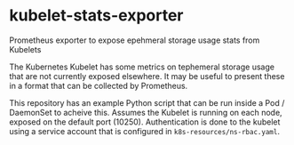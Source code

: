 # kubelet-stats-exporter
Prometheus exporter to expose epehmeral storage usage stats from Kubelets

The Kubernetes Kubelet has some metrics on tephemeral storage usage that are not currently exposed elsewhere. It may be useful to present these in a format that can be collected by Prometheus.

This repository has an example Python script that can be run inside a Pod / DaemonSet to acheive this. Assumes the Kubelet is running on each node, exposed on the default port (10250). Authentication is done to the kubelet using a service account that is configured in `k8s-resources/ns-rbac.yaml`.